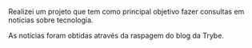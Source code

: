 Realizei um projeto que tem como principal objetivo fazer consultas em notícias sobre tecnologia.

As notícias foram obtidas através da raspagem do blog da Trybe.
